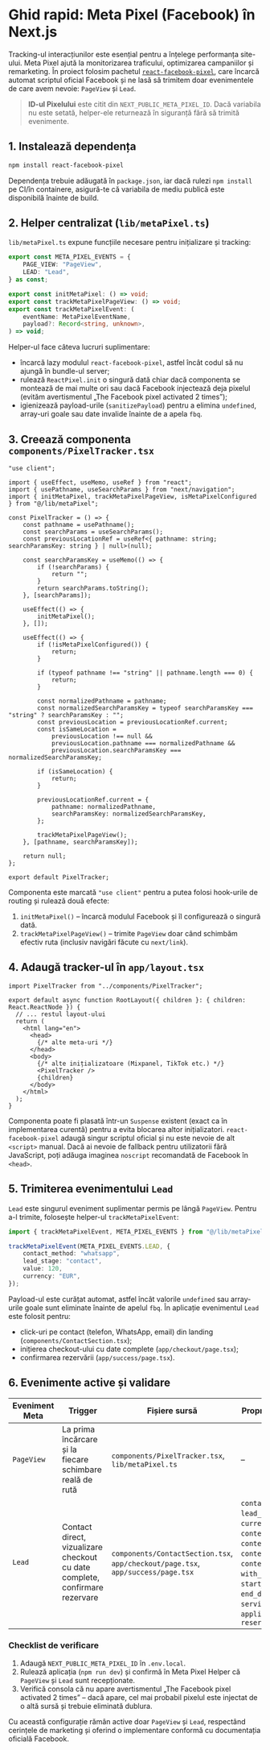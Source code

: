 # Ghid rapid: Meta Pixel (Facebook) în Next.js

Tracking-ul interacțiunilor este esențial pentru a înțelege performanța site-ului. Meta Pixel ajută la monitorizarea traficului, optimizarea campaniilor și remarketing. În proiect folosim pachetul [`react-facebook-pixel`](https://www.npmjs.com/package/react-facebook-pixel), care încarcă automat scriptul oficial Facebook și ne lasă să trimitem doar evenimentele de care avem nevoie: `PageView` și `Lead`.

> **ID-ul Pixelului** este citit din `NEXT_PUBLIC_META_PIXEL_ID`. Dacă variabila nu este setată, helper-ele returnează în siguranță fără să trimită evenimente.

## 1. Instalează dependența

```bash
npm install react-facebook-pixel
```

Dependența trebuie adăugată în `package.json`, iar dacă rulezi `npm install` pe CI/în containere, asigură-te că variabila de mediu publică este disponibilă înainte de build.

## 2. Helper centralizat (`lib/metaPixel.ts`)

`lib/metaPixel.ts` expune funcțiile necesare pentru inițializare și tracking:

```ts
export const META_PIXEL_EVENTS = {
    PAGE_VIEW: "PageView",
    LEAD: "Lead",
} as const;

export const initMetaPixel: () => void;
export const trackMetaPixelPageView: () => void;
export const trackMetaPixelEvent: (
    eventName: MetaPixelEventName,
    payload?: Record<string, unknown>,
) => void;
```

Helper-ul face câteva lucruri suplimentare:

- încarcă lazy modulul `react-facebook-pixel`, astfel încât codul să nu ajungă în bundle-ul server;
- rulează `ReactPixel.init` o singură dată chiar dacă componenta se montează de mai multe ori sau dacă Facebook injectează deja pixelul (evităm avertismentul „The Facebook pixel activated 2 times”);
- igienizează payload-urile (`sanitizePayload`) pentru a elimina `undefined`, array-uri goale sau date invalide înainte de a apela `fbq`.

## 3. Creează componenta `components/PixelTracker.tsx`

```tsx
"use client";

import { useEffect, useMemo, useRef } from "react";
import { usePathname, useSearchParams } from "next/navigation";
import { initMetaPixel, trackMetaPixelPageView, isMetaPixelConfigured } from "@/lib/metaPixel";

const PixelTracker = () => {
    const pathname = usePathname();
    const searchParams = useSearchParams();
    const previousLocationRef = useRef<{ pathname: string; searchParamsKey: string } | null>(null);

    const searchParamsKey = useMemo(() => {
        if (!searchParams) {
            return "";
        }
        return searchParams.toString();
    }, [searchParams]);

    useEffect(() => {
        initMetaPixel();
    }, []);

    useEffect(() => {
        if (!isMetaPixelConfigured()) {
            return;
        }

        if (typeof pathname !== "string" || pathname.length === 0) {
            return;
        }

        const normalizedPathname = pathname;
        const normalizedSearchParamsKey = typeof searchParamsKey === "string" ? searchParamsKey : "";
        const previousLocation = previousLocationRef.current;
        const isSameLocation =
            previousLocation !== null &&
            previousLocation.pathname === normalizedPathname &&
            previousLocation.searchParamsKey === normalizedSearchParamsKey;

        if (isSameLocation) {
            return;
        }

        previousLocationRef.current = {
            pathname: normalizedPathname,
            searchParamsKey: normalizedSearchParamsKey,
        };

        trackMetaPixelPageView();
    }, [pathname, searchParamsKey]);

    return null;
};

export default PixelTracker;
```

Componenta este marcată `"use client"` pentru a putea folosi hook-urile de routing și rulează două efecte:

1. `initMetaPixel()` – încarcă modulul Facebook și îl configurează o singură dată.
2. `trackMetaPixelPageView()` – trimite `PageView` doar când schimbăm efectiv ruta (inclusiv navigări făcute cu `next/link`).

## 4. Adaugă tracker-ul în `app/layout.tsx`

```tsx
import PixelTracker from "../components/PixelTracker";

export default async function RootLayout({ children }: { children: React.ReactNode }) {
  // ... restul layout-ului
  return (
    <html lang="en">
      <head>
        {/* alte meta-uri */}
      </head>
      <body>
        {/* alte inițializatoare (Mixpanel, TikTok etc.) */}
        <PixelTracker />
        {children}
      </body>
    </html>
  );
}
```

Componenta poate fi plasată într-un `Suspense` existent (exact ca în implementarea curentă) pentru a evita blocarea altor inițializatori. `react-facebook-pixel` adaugă singur scriptul oficial și nu este nevoie de alt `<script>` manual. Dacă ai nevoie de fallback pentru utilizatorii fără JavaScript, poți adăuga imaginea `noscript` recomandată de Facebook în `<head>`.

## 5. Trimiterea evenimentului `Lead`

`Lead` este singurul eveniment suplimentar permis pe lângă `PageView`. Pentru a-l trimite, folosește helper-ul `trackMetaPixelEvent`:

```ts
import { trackMetaPixelEvent, META_PIXEL_EVENTS } from "@/lib/metaPixel";

trackMetaPixelEvent(META_PIXEL_EVENTS.LEAD, {
    contact_method: "whatsapp",
    lead_stage: "contact",
    value: 120,
    currency: "EUR",
});
```

Payload-ul este curățat automat, astfel încât valorile `undefined` sau array-urile goale sunt eliminate înainte de apelul `fbq`. În aplicație evenimentul `Lead` este folosit pentru:

- click-uri pe contact (telefon, WhatsApp, email) din landing (`components/ContactSection.tsx`);
- inițierea checkout-ului cu date complete (`app/checkout/page.tsx`);
- confirmarea rezervării (`app/success/page.tsx`).

## 6. Evenimente active și validare

| Eveniment Meta | Trigger | Fișiere sursă | Proprietăți trimise |
| -------------- | ------- | ------------- | ------------------- |
| `PageView` | La prima încărcare și la fiecare schimbare reală de rută | `components/PixelTracker.tsx`, `lib/metaPixel.ts` | – |
| `Lead` | Contact direct, vizualizare checkout cu date complete, confirmare rezervare | `components/ContactSection.tsx`, `app/checkout/page.tsx`, `app/success/page.tsx` | `contact_method`, `lead_stage`, `value`, `currency`, `content_ids`, `content_name`, `content_type`, `contents`, `with_deposit`, `start_date`, `end_date`, `service_ids`, `applied_offer_ids`, `reservation_id` |

### Checklist de verificare

1. Adaugă `NEXT_PUBLIC_META_PIXEL_ID` în `.env.local`.
2. Rulează aplicația (`npm run dev`) și confirmă în Meta Pixel Helper că `PageView` și `Lead` sunt recepționate.
3. Verifică consola că nu apare avertismentul „The Facebook pixel activated 2 times” – dacă apare, cel mai probabil pixelul este injectat de o altă sursă și trebuie eliminată dublura.

Cu această configurație rămân active doar `PageView` și `Lead`, respectând cerințele de marketing și oferind o implementare conformă cu documentația oficială Facebook.
